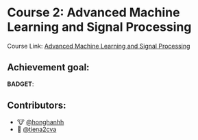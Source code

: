 # __Course 2: Advanced Machine Learning and Signal Processing__

Course Link: [Advanced Machine Learning and Signal Processing](https://www.coursera.org/learn/advanced-machine-learning-signal-processing)

## Achievement goal:
__BADGET__:


## Contributors:
- 🐮 [@honghanhh](https://github.com/honghanhh)
- 🐔 [@tiena2cva](https://github.com/tiena2cva)